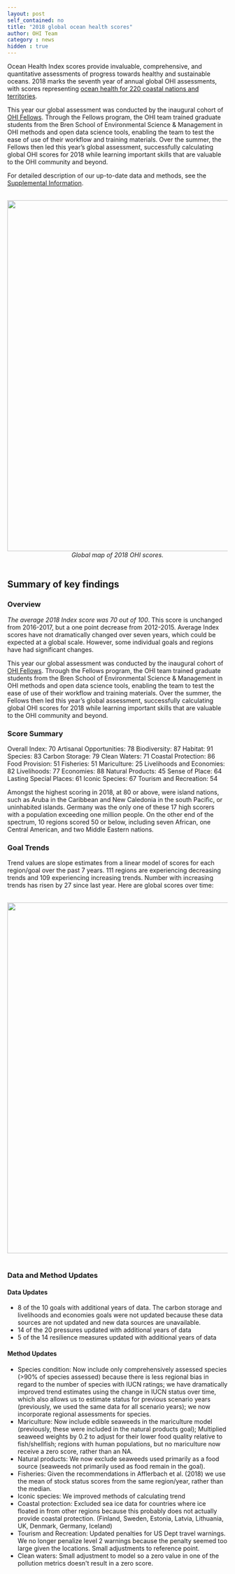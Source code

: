 ```yaml
---
layout: post
self_contained: no
title: "2018 global ocean health scores"
author: OHI Team
category : news 
hidden : true
---
```


Ocean Health Index scores provide invaluable, comprehensive, and quantitative assessments of progress towards healthy and sustainable oceans. 2018 marks the seventh year of annual global OHI assessments, with scores representing [ocean health for 220 coastal nations and territories](http://ohi-science.org/ohi-global/scores.html). 

This year our global assessment was conducted by the inaugural cohort of [OHI Fellows](http://ohi-science.org/ohi-global/fellows.html). Through the Fellows program, the OHI team trained graduate students from the Bren School of Environmental Science & Management in OHI methods and open data science tools, enabling the team to test the ease of use of their workflow and training materials. Over the summer, the Fellows then led this year’s global assessment, successfully calculating global OHI scores for 2018 while learning important skills that are valuable to the OHI community and beyond.

For detailed description of our up-to-date data and methods, see the [Supplemental Information](https://raw.githack.com/OHI-Science/ohi-global/published/global_supplement/Supplement.html).

<br>

<center><img src="../assets/blog_images/GLOBALMAP" width="800px"><br>
<i>Global map of 2018 OHI scores.</i></center>

<br>

## Summary of key findings

### Overview

*The average 2018 Index score was 70 out of 100*. This score is unchanged from 2016-2017, but a one point decrease from 2012-2015. Average Index scores have not dramatically changed over seven years, which could be expected at a global scale. However, some individual goals and regions have had significant changes.

This year our global assessment was conducted by the inaugural cohort of [OHI Fellows](http://ohi-science.org/ohi-global/fellows.html). Through the Fellows program, the OHI team trained graduate students from the Bren School of Environmental Science & Management in OHI methods and open data science tools, enabling the team to test the ease of use of their workflow and training materials. Over the summer, the Fellows then led this year’s global assessment, successfully calculating global OHI scores for 2018 while learning important skills that are valuable to the OHI community and beyond.

### Score Summary

Overall Index: 70 
Artisanal Opportunities: 78
Biodiversity: 87
	Habitat: 91
	Species: 83
Carbon Storage: 79
Clean Waters: 71
Coastal Protection: 86
Food Provision: 51
	Fisheries: 51
	Mariculture: 25
Livelihoods and Economies: 82
	Livelihoods: 77
	Economies: 88
Natural Products: 45
Sense of Place: 64
	Lasting Special Places: 61
	Iconic Species: 67
Tourism and Recreation: 54

Amongst the highest scoring in 2018, at 80 or above, were island nations, such as Aruba in the Caribbean and New Caledonia in the south Pacific, or uninhabited islands. Germany was the only one of these 17 high scorers with a population exceeding one million people. On the other end of the spectrum, 10 regions scored 50 or below, including seven African, one Central American, and two Middle Eastern nations. 

### Goal Trends

Trend values are slope estimates from a linear model of scores for each region/goal over the past 7 years. 111 regions are experiencing decreasing trends and 109 experiencing increasing trends. Number with increasing trends has risen by 27 since last year. Here are global scores over time:

<br>

<center><img src="../assets/blog_images/TRENDTABLE" width="800px"><br></center>

<br>

### Data and Method Updates

#### Data Updates
- 8 of the 10 goals with additional years of data. The carbon storage and livelihoods and economies goals were not updated because these data sources are not updated and new data sources are unavailable.  
- 14 of the 20 pressures updated with additional years of data
- 5 of the 14 resilience measures updated with additional years of data

#### Method Updates
- Species condition: Now include only comprehensively assessed species (>90% of species assessed) because there is less regional bias in regard to the number of species with IUCN ratings; we have dramatically improved trend estimates using the change in IUCN status over time, which also allows us to estimate status for previous scenario years (previously, we used the same data for all scenario years); we now incorporate regional assessments for species. 
- Mariculture: Now include edible seaweeds in the mariculture model (previously, these were included in the natural products goal); Multiplied seaweed weights by 0.2 to adjust for their lower food quality relative to fish/shellfish; regions with human populations, but no mariculture now receive a zero score, rather than an NA.
- Natural products: We now exclude seaweeds used primarily as a food source (seaweeds not primarily used as food remain in the goal).
- Fisheries: Given the recommendations in Afflerbach et al. (2018) we use the mean of stock status scores from the same region/year, rather than the median.
- Iconic species: We improved methods of calculating trend
- Coastal protection: Excluded sea ice data for countries where ice floated in from other regions because this probably does not actually provide coastal protection. (Finland, Sweden, Estonia, Latvia, Lithuania, UK, Denmark, Germany, Iceland)
- Tourism and Recreation: Updated penalties for US Dept travel warnings. We no longer penalize level 2 warnings because the penalty seemed too large given the locations. Small adjustments to reference point.
- Clean waters: Small adjustment to model so a zero value in one of the pollution metrics doesn't result in a zero score.
